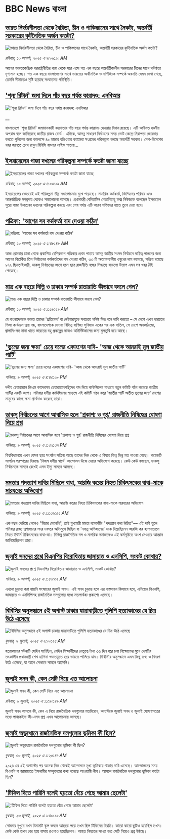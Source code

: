 # BBC News বাংলা## [ভারত নির্ভরশীলতা থেকে বৈরিতা, চীন ও পাকিস্তানের সাথে নৈকট্য, অন্তর্বর্তী সরকারের কূটনৈতিক অর্জন কতটা?](https://www.bbc.com/bengali/articles/cpwyrp20jxzo?at_medium=RSS&at_campaign=rss?at_campaign=githubrss)![ভারত নির্ভরশীলতা থেকে বৈরিতা, চীন ও পাকিস্তানের সাথে নৈকট্য, অন্তর্বর্তী সরকারের কূটনৈতিক অর্জন কতটা?](https://ichef.bbci.co.uk/ace/ws/240/cpsprodpb/7436/live/a17ae2e0-6d4d-11f0-8dbd-f3d32ebd3327.jpg)_রবিবার, ১০ আগস্ট, ২০২৫ এ ৯:০৬:১০ AM_আগের ভারতকেন্দ্রিক পররাষ্ট্রনীতির ধারা থেকে সরে এসে গত এক বছরে অন্তর্বর্তীকালীন সরকারের চীনের সাথে ঘনিষ্ঠতা দৃশ্যমান হচ্ছে। গত এক বছরে বাংলাদেশের সাথে ভারতের অর্থনৈতিক ও বাণিজ্যিক সম্পর্কে অবনতি যেমন দেখা গেছে, তেমনি সীমান্তেও সৃষ্টি হয়েছে সংঘাতময় পরিস্থিতি।## ['শূন্য রিটার্ন' জমা দিলে পাঁচ বছর পর্যন্ত কারাদণ্ড: এনবিআর](https://www.bbc.co.uk/bengali/live/c1mpz452kent?at_medium=RSS&at_campaign=rss?at_campaign=githubrss)!['শূন্য রিটার্ন' জমা দিলে পাঁচ বছর পর্যন্ত কারাদণ্ড: এনবিআর](https://ichef.bbci.co.uk/ace/standard/240/cpsprodpb/8334/live/35443f30-75b9-11f0-8071-1788c7e8ae0e.jpg)__বাংলাদেশে 'শূন্য রিটার্ন' জমাদানকারী করদাতার পাঁচ বছর পর্যন্ত কারাদণ্ড দেওয়ার বিধান রয়েছে। এটি আইনত দণ্ডনীয় অপরাধ বলে জানিয়েছে জাতীয় রাজস্ব বোর্ড। এদিকে,  আসন্ন সাধারণ নির্বাচনের সময় ভোট কেন্দ্রে নিরাপত্তা জোরদার করতে পুলিশের জন্য কমপক্ষে ৪০ হাজার বডিওয়ার ক্যামেরা সংগ্রহের পরিকল্পনা করছে অন্তর্বর্তী সরকার। দেশ-বিদেশের খবর জানতে চোখ রাখুন বিবিসি বাংলার লাইভ পাতায়...## [ইসরায়েলের গাজা দখলের পরিকল্পনা সম্পর্কে কতটা জানা যাচ্ছে](https://www.bbc.com/bengali/articles/ce873elxk17o?at_medium=RSS&at_campaign=rss?at_campaign=githubrss)![ইসরায়েলের গাজা দখলের পরিকল্পনা সম্পর্কে কতটা জানা যাচ্ছে](https://ichef.bbci.co.uk/ace/ws/240/cpsprodpb/fc41/live/8b921500-759c-11f0-8071-1788c7e8ae0e.jpg)_রবিবার, ১০ আগস্ট, ২০২৫ এ ৪:০৩:১৯ AM_ইসরায়েলের ভেতরেই এই পরিকল্পনা তীব্র সমালোচনার মুখে পড়েছে। সামরিক কর্মকর্তা, জিম্মিদের পরিবার এবং আন্তর্জাতিক সম্প্রদায় থেকেও সমালোচনা আসছে। প্রধানমন্ত্রী বেনিয়ামিন নেতানিয়াহু ফক্স নিউজকে বলেছেন ইসরায়েল পুরো গাজা উপত্যকা দখলের পরিকল্পনা করছে এবং শেষ পর্যন্ত এটি আরব শক্তিদের হাতে তুলে দেয়া হবে।## [পত্রিকা: 'আগের সব কর্মকর্তা বাদ দেওয়া কঠিন'](https://www.bbc.com/bengali/articles/c206rjrnz7no?at_medium=RSS&at_campaign=rss?at_campaign=githubrss)![পত্রিকা: 'আগের সব কর্মকর্তা বাদ দেওয়া কঠিন'](https://ichef.bbci.co.uk/ace/ws/240/cpsprodpb/bb13/live/06d8d000-7593-11f0-85e8-975e629a451a.jpg)_রবিবার, ১০ আগস্ট, ২০২৫ এ ২:৪৮:৪৮ AM_আজ রোববার ঢাকা থেকে প্রকাশিত বেশিরভাগ পত্রিকার প্রথম পাতায় আসন্ন জাতীয় সংসদ নির্বাচনে দায়িত্ব পালনের জন্য আগের বিতর্কিত তিন নির্বাচনের কর্মকর্তাদের বাদ দেওয়া কঠিন, ৩৩ টি অত্যাবশ্যকীয় ওষুধের দাম কমেছে, সক্রিয় রয়েছে ৯৭২ ছিনতাইকারী, ডাকসু নির্বাচনের আগে হলে ছাত্র রাজনীতি বন্ধের সিদ্ধান্তে বাড়লো উত্তাপ এমন সব খবর ঠাঁই পেয়েছে।## [মাত্র এক বছরে দিল্লি ও ঢাকার সম্পর্ক রাতারাতি কীভাবে বদলে গেল?](https://www.bbc.com/bengali/articles/cly320z6e71o?at_medium=RSS&at_campaign=rss?at_campaign=githubrss)![মাত্র এক বছরে দিল্লি ও ঢাকার সম্পর্ক রাতারাতি কীভাবে বদলে গেল?](https://ichef.bbci.co.uk/ace/ws/240/cpsprodpb/77dd/live/812011a0-6e10-11f0-aa33-1bf5e0b3ec8e.jpg)_রবিবার, ১০ আগস্ট, ২০২৫ এ ১:৫৮:২৯ AM_যে বাংলাদেশকে ভারত তাদের 'প্রতিবেশ' বা নেইবারহুডে সবচেয়ে ঘনিষ্ঠ মিত্র বলে দাবি করতো – সে দেশে এখন ভারতের ভিসা কার্যক্রম প্রায় বন্ধ, বাংলাদেশকে দেওয়া বিভিন্ন বাণিজ্য সুবিধাও একের পর এক বাতিল, সে দেশে অবকাঠামো, জ্বালানি-সহ নানা খাতে ভারতের বহু প্রকল্পের কাজও অনির্দিষ্টকালের জন্য মুলতুবি হয়ে আছে।## ['ভুলের জন্য ক্ষমা' চেয়ে দলের একাংশের দাবি- 'আজ থেকে আমরাই মূল জাতীয় পার্টি'](https://www.bbc.com/bengali/articles/cj6y1wnj6k7o?at_medium=RSS&at_campaign=rss?at_campaign=githubrss)!['ভুলের জন্য ক্ষমা' চেয়ে দলের একাংশের দাবি- 'আজ থেকে আমরাই মূল জাতীয় পার্টি'](https://ichef.bbci.co.uk/ace/ws/240/cpsprodpb/1889/live/8097fd10-753b-11f0-8071-1788c7e8ae0e.jpg)_শনিবার, ৯ আগস্ট, ২০২৫ এ ৪:৪৩:০৮ PM_দলীয় চেয়ারম্যান জিএম কাদেরসহ চেয়ারম্যানপন্থিদের বাদ দিয়ে কাউন্সিলের মাধ্যমে নতুন কমিটি গঠন করেছে জাতীয় পার্টির একটি অংশ। শনিবার দলীয় কাউন্সিলের মাধ্যমে এই কমিটি গঠন করে 'জাতীয় পার্টি অতীত ভুলের জন্য' দেশের মানুষের কাছে ক্ষমা প্রার্থনাও করেছে তারা।## [ডাকসু নির্বাচনের আগে আবাসিক হলে 'প্রকাশ্য ও গুপ্ত' রাজনীতি নিষিদ্ধের ঘোষণা নিয়ে প্রশ্ন](https://www.bbc.com/bengali/articles/cdx0lrz9nv7o?at_medium=RSS&at_campaign=rss?at_campaign=githubrss)![ডাকসু নির্বাচনের আগে আবাসিক হলে 'প্রকাশ্য ও গুপ্ত' রাজনীতি নিষিদ্ধের ঘোষণা নিয়ে প্রশ্ন](https://ichef.bbci.co.uk/ace/ws/240/cpsprodpb/379e/live/5a8069d0-751a-11f0-a20f-3b86f375586a.jpg)_শনিবার, ৯ আগস্ট, ২০২৫ এ ১:৩২:৩৭ PM_বিশ্ববিদ্যালয়ে এখন যেসব ছাত্র সংগঠন সক্রিয় আছে তাদের দিক থেকে এ বিষয়ে ভিন্ন ভিন্ন মত পাওয়া গেছে। কয়েকটি সংগঠন পরস্পরের বিরুদ্ধে 'নিজস্ব দলীয় স্বার্থে' আন্দোলন উস্কে দেয়ার অভিযোগ করেছে। কেউ কেউ বলছেন, ডাকসু নির্বাচনকে সামনে রেখেই এসব ইস্যু সামনে আসছে।## [মমতার পদত্যাগ দাবির মিছিলে বাধা, আরজি করের নিহত চিকিৎসকের বাবা-মাকে মারধরের অভিযোগ](https://www.bbc.com/bengali/articles/cj6y1x7y2ygo?at_medium=RSS&at_campaign=rss?at_campaign=githubrss)![মমতার পদত্যাগ দাবির মিছিলে বাধা, আরজি করের নিহত চিকিৎসকের বাবা-মাকে মারধরের অভিযোগ](https://ichef.bbci.co.uk/ace/ws/240/cpsprodpb/ff84/live/25641b50-7526-11f0-a06a-b9521bc0464b.jpg)_শনিবার, ৯ আগস্ট, ২০২৫ এ ১১:৩৯:৫২ AM_এক বছর পেরিয়ে গেলেও "বিচার মেলেনি", তাই মুখ্যমন্ত্রী মমতা ব্যানার্জীর "পদত্যাগ করা উচিত"–– এই দাবি তুলে শনিবার রাজ্য প্রশাসনের সদর দফতর অভিমুখে মিছিল বা 'নবান্ন অভিযানের' ডাক দিয়েছিলেন আরজি কর হাসপাতালে নিহত ইন্টার্ন চিকিৎসকের বাবা-মা। বিভিন্ন রাজনৈতিক দল ও নাগরিক সমাজকেও এই কর্মসূচিতে অংশ নেওয়ার আহ্বান জানিয়েছিলেন তারা।## [জুলাই সনদের প্রশ্নে বিএনপির বিরোধিতায় জামায়াত ও এনসিপি, সংকট কোথায়? ](https://www.bbc.com/bengali/articles/ce871eljnjyo?at_medium=RSS&at_campaign=rss?at_campaign=githubrss)![জুলাই সনদের প্রশ্নে বিএনপির বিরোধিতায় জামায়াত ও এনসিপি, সংকট কোথায়? ](https://ichef.bbci.co.uk/ace/ws/240/cpsprodpb/9538/live/84d58a50-7478-11f0-8071-1788c7e8ae0e.jpg)_শনিবার, ৯ আগস্ট, ২০২৫ এ ১:৫০:৩২ AM_এখনো চূড়ান্ত করা যায়নি  সংস্কারের জুলাই সনদ। এই সনদ চূড়ান্ত হলে এর বাস্তবায়ন কিভাবে হবে, এনিয়েও বিএনপি, জামায়াত ও এনসিপিসহ রাজনৈতিক দলগুলোর মধ্যে মতপার্থক্য প্রকাশ্যে এসেছে।## [বিবিসির অনুসন্ধানে ৫ই অগাস্ট ঢাকার যাত্রাবাড়ীতে পুলিশি হত্যাকাণ্ডের যে চিত্র উঠে এসেছে](https://www.bbc.com/bengali/articles/ce9x120d74yo?at_medium=RSS&at_campaign=rss?at_campaign=githubrss)![বিবিসির অনুসন্ধানে ৫ই অগাস্ট ঢাকার যাত্রাবাড়ীতে পুলিশি হত্যাকাণ্ডের যে চিত্র উঠে এসেছে](https://ichef.bbci.co.uk/ace/ws/240/cpsprodpb/f4e7/live/69ad1a10-5c70-11f0-960d-e9f1088a89fe.png)_বুধবার, ৯ জুলাই, ২০২৫ এ ২:০০:২৫ AM_হত্যাকাণ্ডের ঘটনাটি সেদিন ঘটেছিল, যেদিন শিক্ষার্থীদের নেতৃত্বে টানা ৩৬ দিন ধরে চলা বিক্ষোভের মুখে দেশটির তৎকালীন প্রধানমন্ত্রী শেখ হাসিনা ক্ষমতাচ্যুত হয়ে ভারতে পালিয়ে যান। বিবিসি'র অনুসন্ধানে এমন কিছু তথ্য ও বিবরণ উঠে এসেছে, যা আগে সেভাবে সামনে আসেনি।## [জুলাই সনদ কী, কেন সেটি নিয়ে এত আলোচনা](https://www.bbc.com/bengali/articles/c939xgp251po?at_medium=RSS&at_campaign=rss?at_campaign=githubrss)![জুলাই সনদ কী, কেন সেটি নিয়ে এত আলোচনা](https://ichef.bbci.co.uk/ace/ws/240/cpsprodpb/dafa/live/26a3d870-59b5-11f0-994d-9db2713c89df.jpg)_রবিবার, ৬ জুলাই, ২০২৫ এ ১১:৪০:৪৯ AM_জুলাই সনদ আসলে কী, কেন এ নিয়ে রাজনৈতিক দলগুলোর মতবিরোধ, অন্যদিকে জুলাই সনদ ও জুলাই ঘোষণাপত্রের মধ্যে পাথ্যকইবা কী-এসব প্রশ্ন এখন আলোচনায় আসছে।## [জুলাই অভ্যুত্থানে রাজনৈতিক দলগুলোর ভূমিকা কী ছিল?](https://www.bbc.com/bengali/articles/c8x5ed4gzz8o?at_medium=RSS&at_campaign=rss?at_campaign=githubrss)![জুলাই অভ্যুত্থানে রাজনৈতিক দলগুলোর ভূমিকা কী ছিল?](https://ichef.bbci.co.uk/ace/ws/240/cpsprodpb/cc0e/live/a70369f0-6bca-11f0-af20-030418be2ca5.jpg)_বুধবার, ৩০ জুলাই, ২০২৫ এ ১:২৬:৪৭ AM_২০২৪ এর ৫ই অগাস্টের পর অনেক দিক থেকেই আন্দোলনে মুখ্য ভূমিকায় থাকার দাবি এসেছে। আন্দোলনের সময় বিএনপি বা জামায়াতে ইসলামীর সম্পৃক্ততার কথা বলেছে আওয়ামী লীগ। আসলে রাজনৈতিক দলগুলোর ভূমিকা কতটা ছিল?## ['টিফিন দিতে পারিনি বলেই হয়তো বেঁচে গেছে আমার ছেলেটা'](https://www.bbc.com/bengali/articles/c07d4n1vxl1o?at_medium=RSS&at_campaign=rss?at_campaign=githubrss)!['টিফিন দিতে পারিনি বলেই হয়তো বেঁচে গেছে আমার ছেলেটা'](https://ichef.bbci.co.uk/ace/ws/240/cpsprodpb/34db/live/480665e0-670d-11f0-97e0-491eb8268629.jpg)_বুধবার, ২৩ জুলাই, ২০২৫ এ ১:৪৩:১৫ AM_সোমবার দুপুরে যখন বিমানটি স্কুল ভবনে আছড়ে পড়ে তখন ছিল টিফিনের বিরতি। কারো কারো ছুটিও হয়েছিল তখন। কেউ কেউ তখন বের হয়ে বাসায় রওনাও হয়েছিলেন। আহত নিহতের সংখ্যা কত সেটি নিয়েও প্রশ্ন উঠছে।
